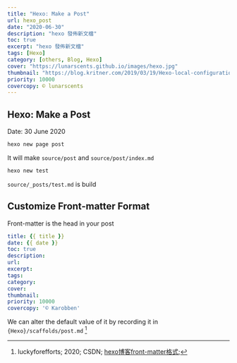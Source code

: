 ```yaml
---
title: "Hexo: Make a Post"
url: hexo_post
date: "2020-06-30"
description: "hexo 發佈新文檔"
toc: true
excerpt: "hexo 發佈新文檔"
tags: [Hexo]
category: [others, Blog, Hexo]
cover: "https://lunarscents.github.io/images/hexo.jpg"
thumbnail: "https://blog.kritner.com/2019/03/19/Hexo-local-configuration/hexo-logo-avatar.png"
priority: 10000
covercopy: © lunarscents
---
```


## Hexo: Make a Post

Date: 30 June 2020

```bash
hexo new page post
```
It will make `source/post` and `source/post/index.md`

```bash
hexo new test
```
`source/_posts/test.md` is build

## Customize Front-matter Format

Front-matter is the head in your post
```yml
title: {{ title }}
date: {{ date }}
toc: true
description:
url:
excerpt:
tags:
category:
cover:
thumbnail:
priority: 10000
covercopy: '© Karobben'
```

We can alter the default value of it by recording it in `{Hexo}/scaffolds/post.md` [^luckyforefforts_2020]

[^luckyforefforts_2020]: luckyforefforts; 2020; CSDN; [hexo博客front-matter格式](https://blog.csdn.net/qq_38747027/article/details/107967518);

